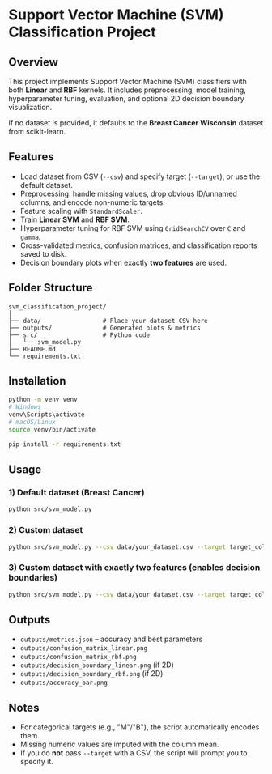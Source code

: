 # Support Vector Machine (SVM) Classification Project

## Overview
This project implements Support Vector Machine (SVM) classifiers with both **Linear** and **RBF** kernels. It includes preprocessing, model training, hyperparameter tuning, evaluation, and optional 2D decision boundary visualization.

If no dataset is provided, it defaults to the **Breast Cancer Wisconsin** dataset from scikit-learn.

## Features
- Load dataset from CSV (`--csv`) and specify target (`--target`), or use the default dataset.
- Preprocessing: handle missing values, drop obvious ID/unnamed columns, and encode non-numeric targets.
- Feature scaling with `StandardScaler`.
- Train **Linear SVM** and **RBF SVM**.
- Hyperparameter tuning for RBF SVM using `GridSearchCV` over `C` and `gamma`.
- Cross-validated metrics, confusion matrices, and classification reports saved to disk.
- Decision boundary plots when exactly **two features** are used.

## Folder Structure
```
svm_classification_project/
│
├── data/                 # Place your dataset CSV here
├── outputs/              # Generated plots & metrics
├── src/                  # Python code
│   └── svm_model.py
├── README.md
└── requirements.txt
```

## Installation
```bash
python -m venv venv
# Windows
venv\Scripts\activate
# macOS/Linux
source venv/bin/activate

pip install -r requirements.txt
```

## Usage

### 1) Default dataset (Breast Cancer)
```bash
python src/svm_model.py
```

### 2) Custom dataset
```bash
python src/svm_model.py --csv data/your_dataset.csv --target target_column_name
```

### 3) Custom dataset with exactly two features (enables decision boundaries)
```bash
python src/svm_model.py --csv data/your_dataset.csv --target target_column_name --features feature1 feature2
```

## Outputs
- `outputs/metrics.json` – accuracy and best parameters
- `outputs/confusion_matrix_linear.png`
- `outputs/confusion_matrix_rbf.png`
- `outputs/decision_boundary_linear.png` (if 2D)
- `outputs/decision_boundary_rbf.png` (if 2D)
- `outputs/accuracy_bar.png`

## Notes
- For categorical targets (e.g., "M"/"B"), the script automatically encodes them.
- Missing numeric values are imputed with the column mean.
- If you do **not** pass `--target` with a CSV, the script will prompt you to specify it.